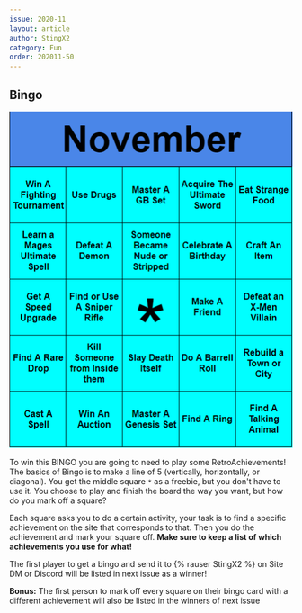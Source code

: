 ```yaml
---
issue: 2020-11
layout: article
author: StingX2
category: Fun
order: 202011-50
---
```


## Bingo

![bingo](img/bingo.png)

To win this BINGO you are going to need to play some RetroAchievements! The basics of Bingo is to make a line of 5 (vertically, horizontally, or diagonal). You get the middle square `*` as a freebie, but you don't have to use it. You choose to play and finish the board the way you want, but how do you mark off a square?

Each square asks you to do a certain activity, your task is to find a specific achievement on the site that corresponds to that. Then you do the achievement and mark your square off. **Make sure to keep a list of which achievements you use for what!**

The first player to get a bingo and send it to {% rauser StingX2 %} on Site DM or Discord will be listed in next issue as a winner!

**Bonus:** The first person to mark off every square on their bingo card with a different achievement will also be listed in the winners of next issue
